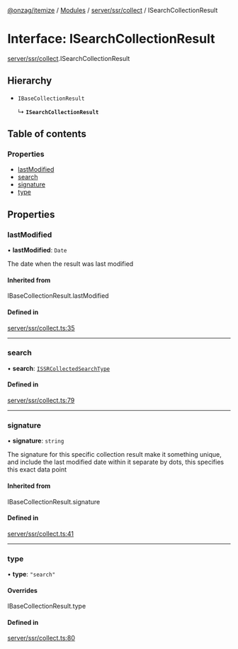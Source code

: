 [@onzag/itemize](../README.md) / [Modules](../modules.md) / [server/ssr/collect](../modules/server_ssr_collect.md) / ISearchCollectionResult

# Interface: ISearchCollectionResult

[server/ssr/collect](../modules/server_ssr_collect.md).ISearchCollectionResult

## Hierarchy

- `IBaseCollectionResult`

  ↳ **`ISearchCollectionResult`**

## Table of contents

### Properties

- [lastModified](server_ssr_collect.ISearchCollectionResult.md#lastmodified)
- [search](server_ssr_collect.ISearchCollectionResult.md#search)
- [signature](server_ssr_collect.ISearchCollectionResult.md#signature)
- [type](server_ssr_collect.ISearchCollectionResult.md#type)

## Properties

### lastModified

• **lastModified**: `Date`

The date when the result was last modified

#### Inherited from

IBaseCollectionResult.lastModified

#### Defined in

[server/ssr/collect.ts:35](https://github.com/onzag/itemize/blob/f2db74a5/server/ssr/collect.ts#L35)

___

### search

• **search**: [`ISSRCollectedSearchType`](client_internal_providers_ssr_provider.ISSRCollectedSearchType.md)

#### Defined in

[server/ssr/collect.ts:79](https://github.com/onzag/itemize/blob/f2db74a5/server/ssr/collect.ts#L79)

___

### signature

• **signature**: `string`

The signature for this specific collection result
make it something unique, and include the last modified date within it
separate by dots, this specifies this exact data point

#### Inherited from

IBaseCollectionResult.signature

#### Defined in

[server/ssr/collect.ts:41](https://github.com/onzag/itemize/blob/f2db74a5/server/ssr/collect.ts#L41)

___

### type

• **type**: ``"search"``

#### Overrides

IBaseCollectionResult.type

#### Defined in

[server/ssr/collect.ts:80](https://github.com/onzag/itemize/blob/f2db74a5/server/ssr/collect.ts#L80)
